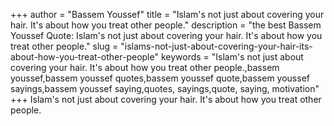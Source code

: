 +++
author = "Bassem Youssef"
title = "Islam's not just about covering your hair. It's about how you treat other people."
description = "the best Bassem Youssef Quote: Islam's not just about covering your hair. It's about how you treat other people."
slug = "islams-not-just-about-covering-your-hair-its-about-how-you-treat-other-people"
keywords = "Islam's not just about covering your hair. It's about how you treat other people.,bassem youssef,bassem youssef quotes,bassem youssef quote,bassem youssef sayings,bassem youssef saying,quotes, sayings,quote, saying, motivation"
+++
Islam's not just about covering your hair. It's about how you treat other people.
